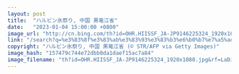 ```yaml
---
layout: post
title:  "ハルビン氷祭り, 中国 黒竜江省"
date:   "2023-01-04 15:00:00 +0800"
image_url: "http://cn.bing.com/th?id=OHR.HIISSF_JA-JP9146225324_1920x1080.jpg&rf=LaDigue_1920x1080.jpg&pid=hp"
link: "/search?q=%e3%83%8f%e3%83%ab%e3%83%93%e3%83%b3%e6%b0%b7%e7%a5%ad%e3%82%8a&form=hpcapt&filters=HpDate%3a%2220230104_1500%22"
copyright: "ハルビン氷祭り, 中国 黒竜江省 (© STR/AFP via Getty Images)"
image_hash: "157479c744e72dbb0da1daef15ac7a84"
image_filename: "th?id=OHR.HIISSF_JA-JP9146225324_1920x1080.jpg&rf=LaDigue_1920x1080.jpg&pid=hp"
---
```

